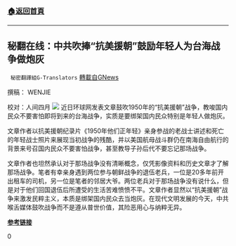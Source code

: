 ###  [:house:返回首頁](https://github.com/ourhimalayas/txt)
---


## 秘翻在线：中共吹捧“抗美援朝”鼓励年轻人为台海战争做炮灰
` 秘密翻譯組G-Translators` [轉載自GNews](https://gnews.org/zh-hans/1542758/)

撰稿： WENJIE

校对：人间四月
![](https://assets.gnews.org/wp-content/uploads/2021/09/Screenshot-2021-09-19-233213.jpg)
近日环球网发表文章鼓吹1950年的“抗美援朝”战争，教唆国内民众不要害怕即将到来的台海战争，实质是要绑架国内民众特别是年轻人做炮灰。

文章作者以抗美援朝纪录片《1950年他们正年轻》亲身参战的老战士讲述和死亡的年轻战士照片来展现当初战争的残酷，并以美国航母战斗群仍在南海自由航行的背景来号召国内民众不要害怕战争，甚至教导子孙后代不要忘记那场战争。

文章作者也坦然承认对于那场战争没有清晰概念，仅凭影像资料和历史文章才了解那场战争。笔者有幸亲身遇到两位参与朝鲜战争的退伍老兵，一位是20多年前开出租车的司机，另一位是笔者的邻居大爷。两位老兵对于那场战争没有说什么，但是对于他们回国退伍后所遭受的生活苦难愤愤不平。文章作者显然以“抗美援朝”战争来激发民粹主义，本质是绑架国内民众去当炮灰。在现代文明发展的今天，中共喉舌媒体鼓吹战争而不是遵从普世价值，其险恶用心与纳粹无异。

**[参考链接](https://world.huanqiu.com/article/44jKaFcUBJB)**



0

